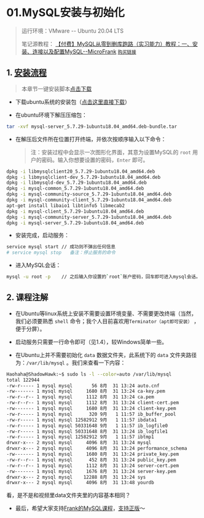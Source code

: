 # 01.MySQL安装与初始化

> 运行环境：VMware -- Ubuntu 20.04 LTS
>
> 笔记源教程： [【付费】MySQL从零到删库跑路（实习能力）教程：一、安装、连接以及配置MySQL--MicroFrank](https://www.yuque.com/books/share/ddbdba56-dc9f-4997-9e18-d9e69309d343/cnbmkg) [`购买链接`](https://item.taobao.com/item.htm?spm=a1z10.1-c.w4004-19115282022.7.4fe07608Ag58vY&id=617388485926)

## 1. [安装流程](https://blog.csdn.net/colours_starry_sky/article/details/125392755)

> 本章节一键安装脚本[点击下载](./src/auto-install-mysql5.7.29.sh)

-  下载ubuntu系统的安装包（[点击这里直接下载](https://cdn.mysql.com/archives/mysql-5.7/mysql-server_5.7.29-1ubuntu18.04_amd64.deb-bundle.tar)）

- 在ubuntu环境下解压压缩包：

```bash  
tar -xvf mysql-server_5.7.29-1ubuntu18.04_amd64.deb-bundle.tar
```

- 在解压后文件所在位置打开终端，并依次按顺序输入以下命令：

   > 注：安装过程中会显示一次图形化界面，其意为设置MySQL的 `root` 用户的密码。输入你想要设置的密码，`Enter` 即可。

```bash
dpkg -i libmysqlclient20_5.7.29-1ubuntu18.04_amd64.deb 
dpkg -i libmysqlclient-dev_5.7.29-1ubuntu18.04_amd64.deb
dpkg -i libmysqld-dev_5.7.29-1ubuntu18.04_amd64.deb
dpkg -i mysql-common_5.7.29-1ubuntu18.04_amd64.deb
dpkg -i mysql-community-source_5.7.29-1ubuntu18.04_amd64.deb
dpkg -i mysql-community-client_5.7.29-1ubuntu18.04_amd64.deb
apt-get install libaio1 libtinfo5 libmecab2
dpkg -i mysql-client_5.7.29-1ubuntu18.04_amd64.deb 
dpkg -i mysql-community-server_5.7.29-1ubuntu18.04_amd64.deb
dpkg -i mysql-server_5.7.29-1ubuntu18.04_amd64.deb
```
- 安装完成，启动服务：

```bash
service mysql start	// 成功则不弹出任何信息
# service mysql stop   备注：停止服务的命令
```
- 进入MySQL会话：

```bash
mysql -u root -p	// 之后输入你设置的`root`账户密码，回车即可进入mysql会话。
```


## 2. 课程注解

- 在Ubuntu等linux系统上安装不需要设置环境变量、不需要更改终端（当然，我们必须要熟悉 `shell` 命令；我个人目前喜欢用`Terminator（apt即可安装）` ，便于分屏）。

- 启动服务只需要一行命令即可（见1.4），较Windows简单一些。

- 在Ubuntu上并不需要初始化 `data` 数据文件夹，此系统下的 `data` 文件夹路径为：`/var/lib/mysql` 。我们来查看一下内容：

```bash
Haohaha@ShadowHawk:~$ sudo ls -l --color=auto /var/lib/mysql
total 122944
-rw-r----- 1 mysql mysql       56 8月  31 13:24 auto.cnf
-rw------- 1 mysql mysql     1680 8月  31 13:24 ca-key.pem
-rw-r--r-- 1 mysql mysql     1112 8月  31 13:24 ca.pem
-rw-r--r-- 1 mysql mysql     1112 8月  31 13:24 client-cert.pem
-rw------- 1 mysql mysql     1680 8月  31 13:24 client-key.pem
-rw-r----- 1 mysql mysql      320 9月   1 11:57 ib_buffer_pool
-rw-r----- 1 mysql mysql 12582912 9月   1 11:57 ibdata1
-rw-r----- 1 mysql mysql 50331648 9月   1 11:57 ib_logfile0
-rw-r----- 1 mysql mysql 50331648 8月  31 13:24 ib_logfile1
-rw-r----- 1 mysql mysql 12582912 9月   1 11:57 ibtmp1
drwxr-x--- 2 mysql mysql     4096 8月  31 13:24 mysql
drwxr-x--- 2 mysql mysql     4096 8月  31 13:24 performance_schema
-rw------- 1 mysql mysql     1680 8月  31 13:24 private_key.pem
-rw-r--r-- 1 mysql mysql      452 8月  31 13:24 public_key.pem
-rw-r--r-- 1 mysql mysql     1112 8月  31 13:24 server-cert.pem
-rw------- 1 mysql mysql     1676 8月  31 13:24 server-key.pem
drwxr-x--- 2 mysql mysql    12288 8月  31 13:24 sys
drwxr-x--- 2 mysql mysql     4096 8月  31 13:48 yourdb
```

   看，是不是和视频里data文件夹里的内容基本相同？

- 最后，希望大家支持[Frank的MySQL课程](https://www.yuque.com/books/share/ddbdba56-dc9f-4997-9e18-d9e69309d343/cnbmkg)，[支持正版](https://item.taobao.com/item.htm?spm=a1z10.1-c.w4004-19115282022.7.4fe07608Ag58vY&id=617388485926)～

